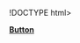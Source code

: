 !DOCTYPE html>
<html>
<head><title> Animation Button</title>
<meta charset="utf-8">
<link rel="stylesheet" type="text/css" href="button.css">
</head>
<body>
		<a href="#"> 
			<span></span>
			<span></span>
			<span></span>
			<span></span>
			<b>Button<b> 
		</a>

</body>
</html>
